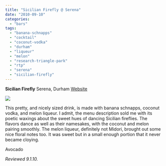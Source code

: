 ```yaml
---
title: "Sicilian Firefly @ Serena"
date: "2010-09-10"
categories:
  - "bars"
tags:
  - "banana-schnapps"
  - "cocktail"
  - "coconut-vodka"
  - "durham"
  - "liqueur"
  - "melon"
  - "research-triangle-park"
  - "rtp"
  - "serena"
  - "sicilian-firefly"
---
```


**Sicilian Firefly** Serena, Durham [Website](http://www.serena-rtp.com/)

![](http://www.thegourmez.com/gourmez/photos/sicilianfirefly.jpg)

This pretty, and nicely sized drink, is made with banana schnapps, coconut vodka, and melon liqueur. I admit, the menu description sold me with its poetic waxings about the sweet hues of dancing Sicilian fireflies. The flavors dance as well as their namesakes, with the coconut and melon pairing smoothly. The melon liqueur, definitely not Midori, brought out some nice floral notes too. It was sweet but in a small enough portion that it never became cloying.

Avocado

_Reviewed 9.1.10._
